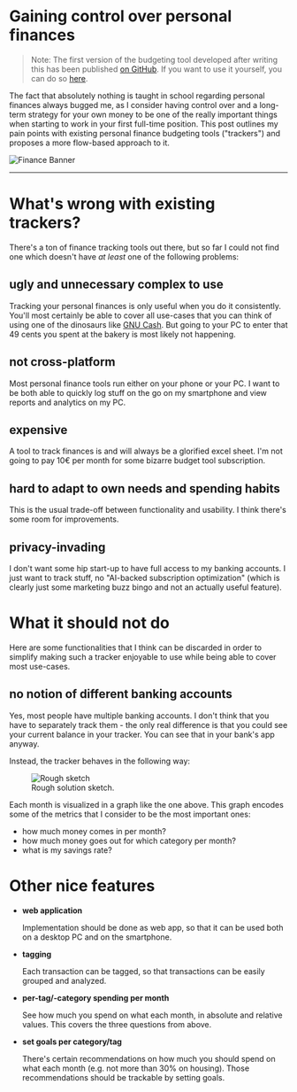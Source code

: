 # Gaining control over personal finances

> Note: The first version of the budgeting tool developed after writing this has been published [on GitHub](https://github.com/jens-ox/budgeting). If you want to use it yourself, you can do so [here](https://simple-budget.netlify.app/).

The fact that absolutely nothing is taught in school regarding personal finances always bugged me, as I consider having control over and a long-term strategy for your own money to be one of the really important things when starting to work in your first full-time position. This post outlines my pain points with existing personal finance budgeting tools ("trackers") and proposes a more flow-based approach to it.

![Finance Banner](/img/money.jpg)

---

# What's wrong with existing trackers?

There's a ton of finance tracking tools out there, but so far I could not find one which doesn't have _at least_ one of the following problems:

## ugly and unnecessary complex to use

Tracking your personal finances is only useful when you do it consistently. You'll most certainly be able to cover all use-cases that you can think of using one of the dinosaurs like [GNU Cash](https://www.gnucash.org/). But going to your PC to enter that 49 cents you spent at the bakery is most likely not happening.

## not cross-platform

Most personal finance tools run either on your phone or your PC. I want to be both able to quickly log stuff on the go on my smartphone and view reports and analytics on my PC.

## expensive

A tool to track finances is and will always be a glorified excel sheet. I'm not going to pay 10€ per month for some bizarre budget tool subscription.

## hard to adapt to own needs and spending habits

This is the usual trade-off between functionality and usability. I think there's some room for improvements.

## privacy-invading

I don't want some hip start-up to have full access to my banking accounts. I just want to track stuff, no "AI-backed subscription optimization" (which is clearly just some marketing buzz bingo and not an actually useful feature).

# What it should not do

Here are some functionalities that I think can be discarded in order to simplify making such a tracker enjoyable to use while being able to cover most use-cases.

## no notion of different banking accounts

Yes, most people have multiple banking accounts. I don't think that you have to separately track them - the only real difference is that you could see your current balance in your tracker. You can see that in your bank's app anyway.

Instead, the tracker behaves in the following way:

<figure className="flex flex-col items-center">
	<img src="/static/images/personal-finances/sketch.png" alt="Rough sketch" style={{ maxWidth: '400px' }} />
	<figcaption>Rough solution sketch.</figcaption>
</figure>

Each month is visualized in a graph like the one above. This graph encodes some of the metrics that I consider to be the most important ones:

- how much money comes in per month?
- how much money goes out for which category per month?
- what is my savings rate?

# Other nice features

- **web application**

  Implementation should be done as web app, so that it can be used both on a desktop PC and on the smartphone.

- **tagging**

  Each transaction can be tagged, so that transactions can be easily grouped and analyzed.

- **per-tag/-category spending per month**

  See how much you spend on what each month, in absolute and relative values. This covers the three questions from above.

- **set goals per category/tag**

  There's certain recommendations on how much you should spend on what each month (e.g. not more than 30% on housing). Those recommendations should be trackable by setting goals.
